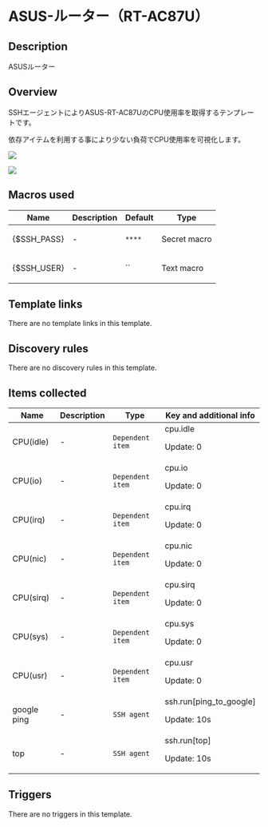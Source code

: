# ASUS-ルーター（RT-AC87U）

## Description

ASUSルーター

## Overview

SSHエージェントによりASUS-RT-AC87UのCPU使用率を取得するテンプレートです。


依存アイテムを利用する事により少ない負荷でCPU使用率を可視化します。


![](https://qiita-image-store.s3.ap-northeast-1.amazonaws.com/0/102020/e9df31db-0a99-79b5-3540-683dd017bc66.png)


![](https://qiita-image-store.s3.ap-northeast-1.amazonaws.com/0/102020/7088100c-ea7d-774c-0e59-f4d6a7713971.png)

## Macros used

|Name|Description|Default|Type|
|----|-----------|-------|----|
|{$SSH_PASS}|<p>-</p>|`****`|Secret macro|
|{$SSH_USER}|<p>-</p>|``|Text macro|
## Template links

There are no template links in this template.

## Discovery rules

There are no discovery rules in this template.

## Items collected

|Name|Description|Type|Key and additional info|
|----|-----------|----|----|
|CPU(idle)|<p>-</p>|`Dependent item`|cpu.idle<p>Update: 0</p>|
|CPU(io)|<p>-</p>|`Dependent item`|cpu.io<p>Update: 0</p>|
|CPU(irq)|<p>-</p>|`Dependent item`|cpu.irq<p>Update: 0</p>|
|CPU(nic)|<p>-</p>|`Dependent item`|cpu.nic<p>Update: 0</p>|
|CPU(sirq)|<p>-</p>|`Dependent item`|cpu.sirq<p>Update: 0</p>|
|CPU(sys)|<p>-</p>|`Dependent item`|cpu.sys<p>Update: 0</p>|
|CPU(usr)|<p>-</p>|`Dependent item`|cpu.usr<p>Update: 0</p>|
|google ping|<p>-</p>|`SSH agent`|ssh.run[ping_to_google]<p>Update: 10s</p>|
|top|<p>-</p>|`SSH agent`|ssh.run[top]<p>Update: 10s</p>|
## Triggers

There are no triggers in this template.

